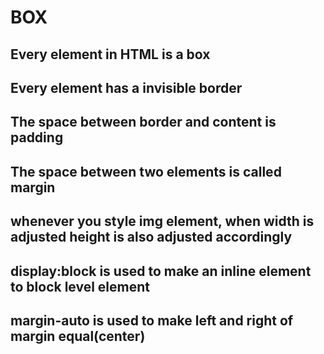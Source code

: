 # BOX


## Every element in HTML is a box

## Every element has a invisible border

## The space between border and content is padding

## The space between two elements is called margin



## whenever you style img element, when width is adjusted height is also adjusted accordingly



## display:block is used to make an inline element to block level element

## margin-auto is used to make left and right of margin equal(center)
